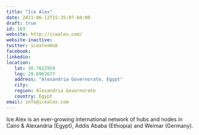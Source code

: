 ```yaml
---
title: "Ice Alex"
date: 2021-06-12T15:35:07-04:00
draft: true
id: 103
website: http://icealex.com/
website-inactive: 
twitter: icealexHub
facebook: 
linkedin: 
location: 
   lat: 30.7622959
   lng: 29.6962677
   address: "Alexandria Governorate, Egypt"
   city: 
   region: Alexandria Governorate
   country: Egypt
email: info@icealex.com
---
```

Ice Alex is an ever-growing international network of hubs and nodes in Cairo & Alexandria (Egypt), Addis Ababa (Ethiopia) and Weimar (Germany). 
